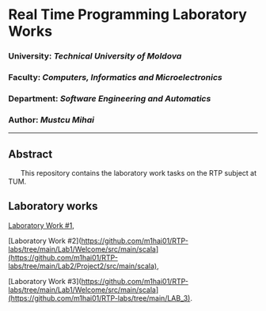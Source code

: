 # Real Time Programming Laboratory Works

### University: _Technical University of Moldova_

### Faculty: _Computers, Informatics and Microelectronics_

### Department: _Software Engineering and Automatics_

### Author: _Mustcu Mihai_

---

## Abstract

&ensp;&ensp;&ensp; This repository contains the laboratory work tasks on the RTP subject at TUM.

## Laboratory works

[Laboratory Work #1](https://github.com/m1hai01/RTP-labs/tree/main/Lab1/Welcome/src/main/scala),

[Laboratory Work #2](https://github.com/m1hai01/RTP-labs/tree/main/Lab1/Welcome/src/main/scala](https://github.com/m1hai01/RTP-labs/tree/main/Lab2/Project2/src/main/scala),

[Laboratory Work #3](https://github.com/m1hai01/RTP-labs/tree/main/Lab1/Welcome/src/main/scala](https://github.com/m1hai01/RTP-labs/tree/main/LAB_3).


